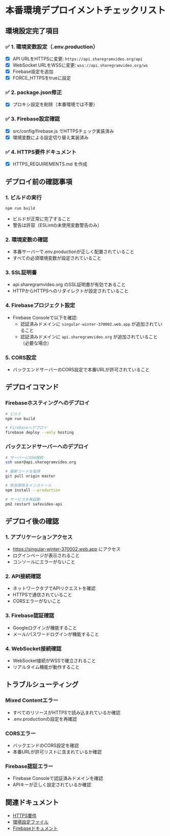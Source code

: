 # 本番環境デプロイメントチェックリスト

## 環境設定完了項目

### ✅ 1. 環境変数設定（.env.production）
- [x] API URLをHTTPSに変更: `https://api.sharegramvideo.org/api`
- [x] WebSocket URLをWSSに変更: `wss://api.sharegramvideo.org/ws`
- [x] Firebase設定を追加
- [x] FORCE_HTTPSをtrueに設定

### ✅ 2. package.json修正
- [x] プロキシ設定を削除（本番環境では不要）

### ✅ 3. Firebase設定確認
- [x] src/config/firebase.js でHTTPSチェック実装済み
- [x] 環境変数による設定切り替え実装済み

### ✅ 4. HTTPS要件ドキュメント
- [x] HTTPS_REQUIREMENTS.md を作成

## デプロイ前の確認事項

### 1. ビルドの実行
```bash
npm run build
```
- ビルドが正常に完了すること
- 警告は許容（ESLintの未使用変数警告のみ）

### 2. 環境変数の確認
- 本番サーバーで.env.productionが正しく配置されていること
- すべての必須環境変数が設定されていること

### 3. SSL証明書
- api.sharegramvideo.org のSSL証明書が有効であること
- HTTPからHTTPSへのリダイレクトが設定されていること

### 4. Firebaseプロジェクト設定
- Firebase Consoleで以下を確認:
  - 認証済みドメインに `singular-winter-370002.web.app` が追加されていること
  - 認証済みドメインに `api.sharegramvideo.org` が追加されていること（必要な場合）

### 5. CORS設定
- バックエンドサーバーのCORS設定で本番URLが許可されていること

## デプロイコマンド

### Firebaseホスティングへのデプロイ
```bash
# ビルド
npm run build

# Firebaseへデプロイ
firebase deploy --only hosting
```

### バックエンドサーバーへのデプロイ
```bash
# サーバーにSSH接続
ssh user@api.sharegramvideo.org

# 最新コードを取得
git pull origin master

# 依存関係をインストール
npm install --production

# サービスを再起動
pm2 restart safevideo-api
```

## デプロイ後の確認

### 1. アプリケーションアクセス
- https://singular-winter-370002.web.app にアクセス
- ログインページが表示されること
- コンソールにエラーがないこと

### 2. API接続確認
- ネットワークタブでAPIリクエストを確認
- HTTPSで通信されていること
- CORSエラーがないこと

### 3. Firebase認証確認
- Googleログインが機能すること
- メール/パスワードログインが機能すること

### 4. WebSocket接続確認
- WebSocket接続がWSSで確立されること
- リアルタイム機能が動作すること

## トラブルシューティング

### Mixed Contentエラー
- すべてのリソースがHTTPSで読み込まれているか確認
- .env.productionの設定を再確認

### CORSエラー
- バックエンドのCORS設定を確認
- 本番URLが許可リストに含まれているか確認

### Firebase認証エラー
- Firebase Consoleで認証済みドメインを確認
- APIキーが正しく設定されているか確認

## 関連ドキュメント
- [HTTPS要件](./HTTPS_REQUIREMENTS.md)
- [環境設定ファイル](./.env.production)
- [Firebaseドキュメント](https://firebase.google.com/docs)